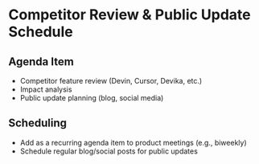 # Competitor Review & Public Update Schedule

## Agenda Item
- Competitor feature review (Devin, Cursor, Devika, etc.)
- Impact analysis
- Public update planning (blog, social media)

## Scheduling
- Add as a recurring agenda item to product meetings (e.g., biweekly)
- Schedule regular blog/social posts for public updates 